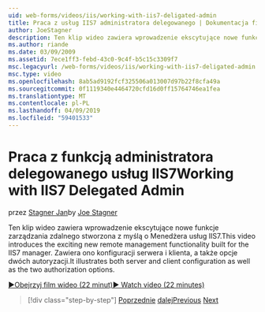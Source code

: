 ```yaml
---
uid: web-forms/videos/iis/working-with-iis7-deligated-admin
title: Praca z usług IIS7 administratora delegowanego | Dokumentacja firmy Microsoft
author: JoeStagner
description: Ten klip wideo zawiera wprowadzenie ekscytujące nowe funkcje zarządzania zdalnego stworzona z myślą o Menedżera usług IIS7. Zawiera ono zarówno serwera, jak i Konfiguracja klienta jako ekran powitalny...
ms.author: riande
ms.date: 03/09/2009
ms.assetid: 7ece1ff3-febd-43c0-9c4f-b5c15c3309f7
msc.legacyurl: /web-forms/videos/iis/working-with-iis7-deligated-admin
msc.type: video
ms.openlocfilehash: 8ab5ad9192fcf325506a013007d97b22f8cfa49a
ms.sourcegitcommit: 0f1119340e4464720cfd16d0ff15764746ea1fea
ms.translationtype: MT
ms.contentlocale: pl-PL
ms.lasthandoff: 04/09/2019
ms.locfileid: "59401533"
---
```

# <a name="working-with-iis7-delegated-admin"></a><span data-ttu-id="aa824-104">Praca z funkcją administratora delegowanego usług IIS7</span><span class="sxs-lookup"><span data-stu-id="aa824-104">Working with IIS7 Delegated Admin</span></span>

<span data-ttu-id="aa824-105">przez [Stagner Jan](https://github.com/JoeStagner)</span><span class="sxs-lookup"><span data-stu-id="aa824-105">by [Joe Stagner](https://github.com/JoeStagner)</span></span>

<span data-ttu-id="aa824-106">Ten klip wideo zawiera wprowadzenie ekscytujące nowe funkcje zarządzania zdalnego stworzona z myślą o Menedżera usług IIS7.</span><span class="sxs-lookup"><span data-stu-id="aa824-106">This video introduces the exciting new remote management functionality built for the IIS7 manager.</span></span> <span data-ttu-id="aa824-107">Zawiera ono konfiguracji serwera i klienta, a także opcje dwóch autoryzacji.</span><span class="sxs-lookup"><span data-stu-id="aa824-107">It illustrates both server and client configuration as well as the two authorization options.</span></span>

[<span data-ttu-id="aa824-108">&#9654;Obejrzyj film wideo (22 minut)</span><span class="sxs-lookup"><span data-stu-id="aa824-108">&#9654; Watch video (22 minutes)</span></span>](https://channel9.msdn.com/Blogs/ASP-NET-Site-Videos/working-with-iis7-deligated-admin)

> [!div class="step-by-step"]
> <span data-ttu-id="aa824-109">[Poprzednie](developing-and-deploying-in-a-shared-hosting.md)
> [dalej](feature-specific-delegated-management.md)</span><span class="sxs-lookup"><span data-stu-id="aa824-109">[Previous](developing-and-deploying-in-a-shared-hosting.md)
[Next](feature-specific-delegated-management.md)</span></span>
